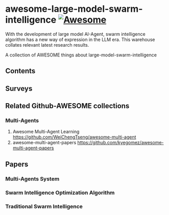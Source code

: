 # awesome-large-model-swarm-intelligence [![Awesome](https://awesome.re/badge.svg)](https://awesome.re)
With the development of large model AI-Agent, swarm intelligence algorithm has a new way of expression in the LLM era. This warehouse collates relevant latest research results.

A collection of AWESOME things about large-model-swarm-intelligence

## Contents 

## Surveys 



## Related Github-AWESOME collections

### Multi-Agents

1. Awesome Multi-Agent Learning https://github.com/WeiChengTseng/awesome-multi-agent 
2. awesome-multi-agent-papers https://github.com/kyegomez/awesome-multi-agent-papers

## Papers 

### Multi-Agents System 



### Swarm Intelligence Optimization Algorithm



### Traditional Swarm Intelligence 


